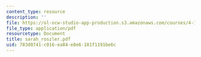 ```yaml
---
content_type: resource
description: ''
file: https://ol-ocw-studio-app-production.s3.amazonaws.com/courses/4-107-march-portfolio-seminar-fall-2003/783d0741c016ea84e8e6181f1191be6c_sarah_roszler.pdf
file_type: application/pdf
resourcetype: Document
title: sarah_roszler.pdf
uid: 783d0741-c016-ea84-e8e6-181f1191be6c
---
```

